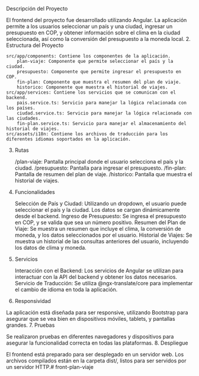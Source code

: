 Descripción del Proyecto

El frontend del proyecto fue desarrollado utilizando Angular. La aplicación permite a los usuarios seleccionar un país y una ciudad, ingresar un presupuesto en COP, y obtener información sobre el clima en la ciudad seleccionada, así como la conversión del presupuesto a la moneda local.
2. Estructura del Proyecto

    src/app/components: Contiene los componentes de la aplicación.
        plan-viaje: Componente que permite seleccionar el país y la ciudad.
        presupuesto: Componente que permite ingresar el presupuesto en COP.
        fin-plan: Componente que muestra el resumen del plan de viaje.
        historico: Componente que muestra el historial de viajes.
    src/app/services: Contiene los servicios que se comunican con el backend.
        pais.service.ts: Servicio para manejar la lógica relacionada con los países.
        ciudad.service.ts: Servicio para manejar la lógica relacionada con las ciudades.
        fin-plan.service.ts: Servicio para manejar el almacenamiento del historial de viajes.
    src/assets/i18n: Contiene los archivos de traducción para los diferentes idiomas soportados en la aplicación.

3. Rutas

    /plan-viaje: Pantalla principal donde el usuario selecciona el país y la ciudad.
    /presupuesto: Pantalla para ingresar el presupuesto.
    /fin-plan: Pantalla de resumen del plan de viaje.
    /historico: Pantalla que muestra el historial de viajes.

4. Funcionalidades

    Selección de País y Ciudad: Utilizando un dropdown, el usuario puede seleccionar el país y la ciudad. Los datos se cargan dinámicamente desde el backend.
    Ingreso de Presupuesto: Se ingresa el presupuesto en COP, y se valida que sea un número positivo.
    Resumen del Plan de Viaje: Se muestra un resumen que incluye el clima, la conversión de moneda, y los datos seleccionados por el usuario.
    Historial de Viajes: Se muestra un historial de las consultas anteriores del usuario, incluyendo los datos de clima y moneda.

5. Servicios

    Interacción con el Backend: Los servicios de Angular se utilizan para interactuar con la API del backend y obtener los datos necesarios.
    Servicio de Traducción: Se utiliza @ngx-translate/core para implementar el cambio de idioma en toda la aplicación.

6. Responsividad

La aplicación está diseñada para ser responsive, utilizando Bootstrap para asegurar que se vea bien en dispositivos móviles, tablets, y pantallas grandes.
7. Pruebas

Se realizaron pruebas en diferentes navegadores y dispositivos para asegurar la funcionalidad correcta en todas las plataformas.
8. Despliegue

El frontend está preparado para ser desplegado en un servidor web. Los archivos compilados están en la carpeta dist/, listos para ser servidos por un servidor HTTP.# front-plan-viaje
